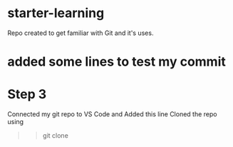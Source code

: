 # starter-learning
Repo created to get familiar with Git and it's uses.


# added some lines to test my commit

# Step 3 
Connected my git repo to VS Code and Added this line 
Cloned the repo using 
>> git clone <Http address for git>
